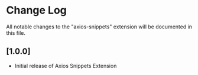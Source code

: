 # Change Log

All notable changes to the "axios-snippets" extension will be documented in this file.

## [1.0.0]
- Initial release of Axios Snippets Extension